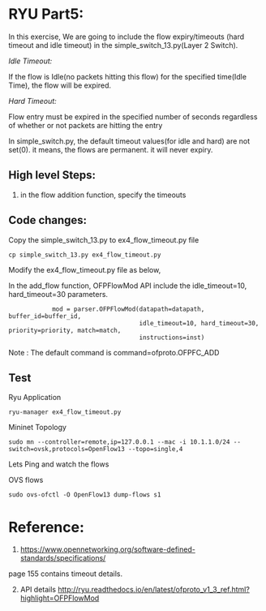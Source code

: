RYU Part5:
=========

In this exercise, We are going to include the flow expiry/timeouts (hard timeout and  idle timeout) in  the simple_switch_13.py(Layer 2 Switch). 



*Idle Timeout:*

If the flow is Idle(no packets hitting this flow) for the specified time(Idle Time), the flow will be expired.


*Hard Timeout:*

Flow entry must be expired in the specified number of seconds regardless of whether or not packets are hitting the entry


In simple_switch.py, the default timeout values(for idle and hard) are not set(0). it means, the flows are permanent. it will never expiry.



## High level Steps:

1. in the flow addition function, specify the timeouts


## Code changes:

Copy the simple_switch_13.py to ex4_flow_timeout.py file
```
cp simple_switch_13.py ex4_flow_timeout.py
```

Modify the ex4_flow_timeout.py file as below,

In the add_flow function,
OFPFlowMod API include the idle_timeout=10, hard_timeout=30 parameters.

```    
            mod = parser.OFPFlowMod(datapath=datapath, buffer_id=buffer_id,
                                    idle_timeout=10, hard_timeout=30, priority=priority, match=match,
                                    instructions=inst)

```

Note : The default command is command=ofproto.OFPFC_ADD



## Test



Ryu Application

```
ryu-manager ex4_flow_timeout.py
```

Mininet Topology

```
sudo mn --controller=remote,ip=127.0.0.1 --mac -i 10.1.1.0/24 --switch=ovsk,protocols=OpenFlow13 --topo=single,4  
```

Lets Ping and watch the flows


OVS flows
```
sudo ovs-ofctl -O OpenFlow13 dump-flows s1
```



# Reference:

1. https://www.opennetworking.org/software-defined-standards/specifications/

page 155 contains timeout details.

2. API details
http://ryu.readthedocs.io/en/latest/ofproto_v1_3_ref.html?highlight=OFPFlowMod
